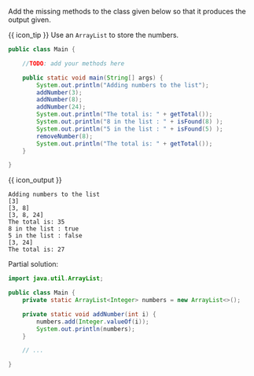 <panel type="dark" header="###  <small><small>{{ icon_important }} [Key Exercise] Numbers list</small></small>" expanded >

Add the missing methods to the class given below so that it produces the output given.

{{ icon_tip }} Use an `ArrayList` to store the numbers.

```java
public class Main {

    //TODO: add your methods here

    public static void main(String[] args) {
        System.out.println("Adding numbers to the list");
        addNumber(3);
        addNumber(8);
        addNumber(24);
        System.out.println("The total is: " + getTotal());
        System.out.println("8 in the list : " + isFound(8) );
        System.out.println("5 in the list : " + isFound(5) );
        removeNumber(8);
        System.out.println("The total is: " + getTotal());
    }

}
```
{{ icon_output }}
```
Adding numbers to the list
[3]
[3, 8]
[3, 8, 24]
The total is: 35
8 in the list : true
5 in the list : false
[3, 24]
The total is: 27
```

<panel type="seamless" header="Hint">

Partial solution:
```java
import java.util.ArrayList;

public class Main {
    private static ArrayList<Integer> numbers = new ArrayList<>();

    private static void addNumber(int i) {
        numbers.add(Integer.valueOf(i));
        System.out.println(numbers);
    }

    // ...

}
```

</panel>
</panel>
